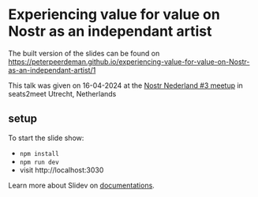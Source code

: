 # Experiencing value for value on Nostr as an independant artist

The built version of the slides can be found on https://peterpeerdeman.github.io/experiencing-value-for-value-on-Nostr-as-an-independant-artist/1

This talk was given on 16-04-2024 at the [Nostr Nederland #3 meetup](https://www.flockstr.com/event/naddr1qqyrjetpxscxxwrxqyxhwumn8ghj7mn0wvhxcmmvqgs0l09hq60h4fwkmvffavu70k9f0z2xd5j45cmm4s0tlpshkpt5q3qrqsqqql9nvsfn9u) in seats2meet Utrecht, Netherlands

## setup
To start the slide show:

- `npm install`
- `npm run dev`
- visit http://localhost:3030

Learn more about Slidev on [documentations](https://sli.dev/).
